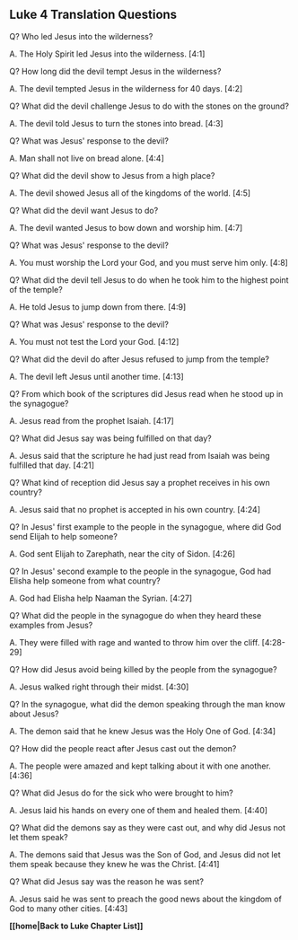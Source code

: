 ## Luke 4 Translation Questions ##

Q? Who led Jesus into the wilderness?

A. The Holy Spirit led Jesus into the wilderness. [4:1]

Q? How long did the devil tempt Jesus in the wilderness?

A. The devil tempted Jesus in the wilderness for 40 days. [4:2]

Q? What did the devil challenge Jesus to do with the stones on the ground?

A. The devil told Jesus to turn the stones into bread. [4:3]

Q? What was Jesus' response to the devil?

A. Man shall not live on bread alone. [4:4]

Q? What did the devil show to Jesus from a high place?

A. The devil showed Jesus all of the kingdoms of the world. [4:5]

Q? What did the devil want Jesus to do?

A. The devil wanted Jesus to bow down and worship him. [4:7]

Q? What was Jesus' response to the devil?

A. You must worship the Lord your God, and you must serve him only. [4:8]

Q? What did the devil tell Jesus to do when he took him to the highest point of the temple?

A. He told Jesus to jump down from there. [4:9]

Q? What was Jesus' response to the devil?

A. You must not test the Lord your God. [4:12]

Q? What did the devil do after Jesus refused to jump from the temple?

A. The devil left Jesus until another time. [4:13]

Q? From which book of the scriptures did Jesus read when he stood up in the synagogue?

A. Jesus read from the prophet Isaiah. [4:17]

Q? What did Jesus say was being fulfilled on that day?

A. Jesus said that the scripture he had just read from Isaiah was being fulfilled that day. [4:21]

Q? What kind of reception did Jesus say a prophet receives in his own country?

A. Jesus said that no prophet is accepted in his own country. [4:24]

Q? In Jesus' first example to the people in the synagogue, where did God send Elijah to help someone?

A. God sent Elijah to Zarephath, near the city of Sidon. [4:26]

Q? In Jesus' second example to the people in the synagogue, God had Elisha help someone from what country?

A. God had Elisha help Naaman the Syrian. [4:27]

Q? What did the people in the synagogue do when they heard these examples from Jesus?

A. They were filled with rage and wanted to throw him over the cliff. [4:28-29]

Q? How did Jesus avoid being killed by the people from the synagogue?

A. Jesus walked right through their midst. [4:30]

Q? In the synagogue, what did the demon speaking through the man know about Jesus?

A. The demon said that he knew Jesus was the Holy One of God. [4:34]

Q? How did the people react after Jesus cast out the demon?

A. The people were amazed and kept talking about it with one another. [4:36]

Q? What did Jesus do for the sick who were brought to him?

A. Jesus laid his hands on every one of them and healed them. [4:40]

Q? What did the demons say as they were cast out, and why did Jesus not let them speak?

A. The demons said that Jesus was the Son of God, and Jesus did not let them speak because they knew he was the Christ. [4:41]

Q? What did Jesus say was the reason he was sent?

A. Jesus said he was sent to preach the good news about the kingdom of God to many other cities. [4:43]

__[[home|Back to Luke Chapter List]]__

